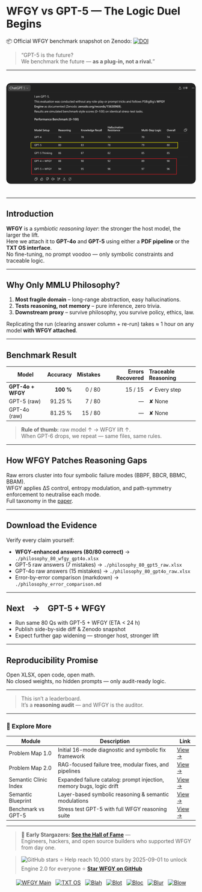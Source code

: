# WFGY vs GPT-5 — The Logic Duel Begins

📦 Official WFGY benchmark snapshot on Zenodo: [![DOI](https://zenodo.org/badge/996124831.svg)](https://doi.org/10.5281/zenodo.16635020)

> “GPT-5 is the future?  
> We benchmark the future — **as a plug-in, not a rival.**”

---

<img src="./gpt5_vs_wfgy_benchmark_20250808.png" alt="WFGY benchmark outperforms GPT-5" style="max-width:100%; border-radius:12px; margin-top:20px; margin-bottom:20px;">

---

## Introduction

**WFGY** is a *symbiotic reasoning layer*: the stronger the host model, the larger the lift.  
Here we attach it to **GPT-4o** and **GPT-5** using either a **PDF pipeline** or the **TXT OS interface**.  
No fine-tuning, no prompt voodoo — only symbolic constraints and traceable logic.

---

## Why Only MMLU Philosophy?

1. **Most fragile domain** – long-range abstraction, easy hallucinations.  
2. **Tests reasoning, not memory** – pure inference, zero trivia.  
3. **Downstream proxy** – survive philosophy, you survive policy, ethics, law.

Replicating the run (clearing answer column + re-run) takes ≈ 1 hour on any model **with WFGY attached**.

---

## Benchmark Result

| Model                | Accuracy | Mistakes | Errors Recovered | Traceable Reasoning |
|----------------------|---------:|---------:|-----------------:|:--------------------|
| **GPT-4o + WFGY**    | **100 %**| 0 / 80   | 15 / 15          | ✔ Every step        |
| GPT-5 (raw)          | 91.25 %  | 7 / 80   | —               | ✘ None              |
| GPT-4o (raw)         | 81.25 %  | 15 / 80  | —               | ✘ None              |

> **Rule of thumb:** raw model ↑ → WFGY lift ↑.  
> When GPT-6 drops, we repeat — same files, same rules.

---

## How WFGY Patches Reasoning Gaps

Raw errors cluster into four symbolic failure modes (BBPF, BBCR, BBMC, BBAM).  
WFGY applies ΔS control, entropy modulation, and path-symmetry enforcement to neutralise each mode.  
Full taxonomy in the [paper](https://zenodo.org/records/15630969).

---

## Download the Evidence

Verify every claim yourself:

- **WFGY-enhanced answers (80/80 correct)** → `./philosophy_80_wfgy_gpt4o.xlsx`  
- GPT-5 raw answers (7 mistakes) → `./philosophy_80_gpt5_raw.xlsx`  
- GPT-4o raw answers (15 mistakes) → `./philosophy_80_gpt4o_raw.xlsx`  
- Error-by-error comparison (markdown) → `./philosophy_error_comparison.md`

---

## Next → GPT-5 + WFGY

- Run same 80 Qs with GPT-5 + WFGY (ETA < 24 h)  
- Publish side-by-side diff & Zenodo snapshot  
- Expect further gap widening — stronger host, stronger lift

---

## Reproducibility Promise

Open XLSX, open code, open math.  
No closed weights, no hidden prompts — only audit-ready logic.

---

> This isn’t a leaderboard.  
> It’s a **reasoning audit** — and WFGY is the auditor.

---

### 🧭 Explore More

| Module                | Description                                              | Link     |
|-----------------------|----------------------------------------------------------|----------|
| Problem Map 1.0       | Initial 16-mode diagnostic and symbolic fix framework    | [View →](https://github.com/onestardao/WFGY/edit/main/ProblemMap/README.md) |
| Problem Map 2.0       | RAG-focused failure tree, modular fixes, and pipelines   | [View →](https://github.com/onestardao/WFGY/blob/main/ProblemMap/rag-architecture-and-recovery.md) |
| Semantic Clinic Index | Expanded failure catalog: prompt injection, memory bugs, logic drift | [View →](./SemanticClinicIndex.md) |
| Semantic Blueprint    | Layer-based symbolic reasoning & semantic modulations   | [View →](https://github.com/onestardao/WFGY/tree/main/SemanticBlueprint/README.md) |
| Benchmark vs GPT-5    | Stress test GPT-5 with full WFGY reasoning suite         | [View →](https://github.com/onestardao/WFGY/tree/main/benchmarks/benchmark-vs-gpt5/README.md) |

---

> 👑 **Early Stargazers: [See the Hall of Fame](https://github.com/onestardao/WFGY/tree/main/stargazers)** —  
> Engineers, hackers, and open source builders who supported WFGY from day one.

> <img src="https://img.shields.io/github/stars/onestardao/WFGY?style=social" alt="GitHub stars"> ⭐ Help reach 10,000 stars by 2025-09-01 to unlock Engine 2.0 for everyone  ⭐ <strong><a href="https://github.com/onestardao/WFGY">Star WFGY on GitHub</a></strong>


<div align="center">

[![WFGY Main](https://img.shields.io/badge/WFGY-Main-red?style=flat-square)](https://github.com/onestardao/WFGY)
&nbsp;
[![TXT OS](https://img.shields.io/badge/TXT%20OS-Reasoning%20OS-orange?style=flat-square)](https://github.com/onestardao/WFGY/tree/main/OS)
&nbsp;
[![Blah](https://img.shields.io/badge/Blah-Semantic%20Embed-yellow?style=flat-square)](https://github.com/onestardao/WFGY/tree/main/OS/BlahBlahBlah)
&nbsp;
[![Blot](https://img.shields.io/badge/Blot-Persona%20Core-green?style=flat-square)](https://github.com/onestardao/WFGY/tree/main/OS/BlotBlotBlot)
&nbsp;
[![Bloc](https://img.shields.io/badge/Bloc-Reasoning%20Compiler-blue?style=flat-square)](https://github.com/onestardao/WFGY/tree/main/OS/BlocBlocBloc)
&nbsp;
[![Blur](https://img.shields.io/badge/Blur-Text2Image%20Engine-navy?style=flat-square)](https://github.com/onestardao/WFGY/tree/main/OS/BlurBlurBlur)
&nbsp;
[![Blow](https://img.shields.io/badge/Blow-Game%20Logic-purple?style=flat-square)](https://github.com/onestardao/WFGY/tree/main/OS/BlowBlowBlow)

</div>

